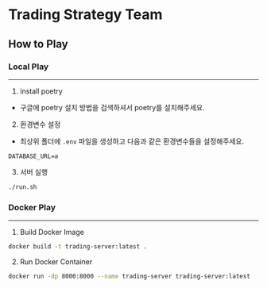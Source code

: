 # Trading Strategy Team

## How to Play

### Local Play

---

1. install poetry

- 구글에 poetry 설치 방법을 검색하셔서 poetry를 설치해주세요.

2. 환경변수 설정

- 최상위 폴더에 `.env` 파일을 생성하고 다음과 같은 환경변수들을 설정해주세요.

```
DATABASE_URL=a
```

3. 서버 실행

```bash
./run.sh
```

### Docker Play

---

1. Build Docker Image

```bash
docker build -t trading-server:latest .
```

2. Run Docker Container

```bash
docker run -dp 8000:8000 --name trading-server trading-server:latest
```
